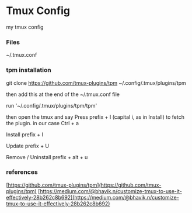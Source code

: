 # Tmux Config

my tmux config 


### Files

~/.tmux.conf 


### tpm installation

git clone https://github.com/tmux-plugins/tpm ~/.config/.tmux/plugins/tpm

then add this at the end of the ~/.tmux.conf file

run '~/.config/.tmux/plugins/tpm/tpm'


then open the tmux and say 
Press prefix + I (capital i, as in Install) to fetch the plugin.
in our case Ctrl + a

Install 
prefix + I

Update 
prefix + U

Remove / Uninstall 
prefix + alt + u


### references
[https://github.com/tmux-plugins/tpm](https://github.com/tmux-plugins/tpm)
[https://medium.com/@bhavik.n/customize-tmux-to-use-it-effectively-28b262c8b692](https://medium.com/@bhavik.n/customize-tmux-to-use-it-effectively-28b262c8b692)

